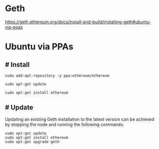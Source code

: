 # Geth

https://geth.ethereum.org/docs/install-and-build/installing-geth#ubuntu-via-ppas

# Ubuntu via PPAs

## # Install

```
sudo add-apt-repository -y ppa:ethereum/ethereum

sudo apt-get update

sudo apt-get install ethereum
```

## # Update

Updating an existing Geth installation to the latest version can be achieved by stopping the node and running the following commands:

```
sudo apt-get update
sudo apt-get install ethereum
sudo apt-get upgrade geth
```
